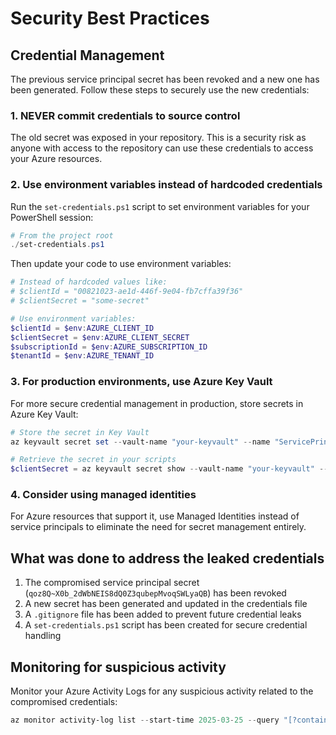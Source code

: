 # Security Best Practices

## Credential Management

The previous service principal secret has been revoked and a new one has been generated. Follow these steps to securely use the new credentials:

### 1. NEVER commit credentials to source control

The old secret was exposed in your repository. This is a security risk as anyone with access to the repository can use these credentials to access your Azure resources.

### 2. Use environment variables instead of hardcoded credentials

Run the `set-credentials.ps1` script to set environment variables for your PowerShell session:

```powershell
# From the project root
./set-credentials.ps1
```

Then update your code to use environment variables:

```powershell
# Instead of hardcoded values like:
# $clientId = "00821023-ae1d-446f-9e04-fb7cffa39f36"
# $clientSecret = "some-secret"

# Use environment variables:
$clientId = $env:AZURE_CLIENT_ID
$clientSecret = $env:AZURE_CLIENT_SECRET
$subscriptionId = $env:AZURE_SUBSCRIPTION_ID
$tenantId = $env:AZURE_TENANT_ID
```

### 3. For production environments, use Azure Key Vault

For more secure credential management in production, store secrets in Azure Key Vault:

```powershell
# Store the secret in Key Vault
az keyvault secret set --vault-name "your-keyvault" --name "ServicePrincipalSecret" --value "your-secret"

# Retrieve the secret in your scripts
$clientSecret = az keyvault secret show --vault-name "your-keyvault" --name "ServicePrincipalSecret" --query "value" -o tsv
```

### 4. Consider using managed identities

For Azure resources that support it, use Managed Identities instead of service principals to eliminate the need for secret management entirely.

## What was done to address the leaked credentials

1. The compromised service principal secret (`qoz8Q~X0b_2dWbNEIS8dQ0Z3qubepMvoqSWLyaQB`) has been revoked
2. A new secret has been generated and updated in the credentials file
3. A `.gitignore` file has been added to prevent future credential leaks
4. A `set-credentials.ps1` script has been created for secure credential handling

## Monitoring for suspicious activity

Monitor your Azure Activity Logs for any suspicious activity related to the compromised credentials:

```powershell
az monitor activity-log list --start-time 2025-03-25 --query "[?contains(caller, '00821023-ae1d-446f-9e04-fb7cffa39f36')].{Caller:caller, Operation:operationName, Time:eventTimestamp, Status:status}"
``` 